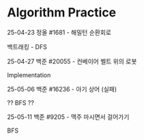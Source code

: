 # Algorithm Practice

25-04-23 정올 #1681 - 해밀턴 순환회로

백트래킹 - DFS

25-04-27 백준 #20055 - 컨베이어 벨트 위의 로봇

Implementation

25-05-06 백준 #16236 - 아기 상어 (실패)

?? BFS ??

25-05-11 백준 #9205 - 맥주 마시면서 걸어가기

BFS

